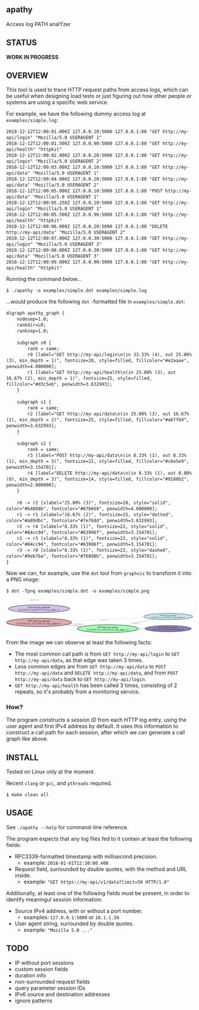 apathy
------

Access log PATH analYzer

STATUS
------

**WORK IN PROGRESS**

OVERVIEW
--------

This tool is used to trace HTTP request paths from access logs,
which can be useful when designing load tests or just figuring out
how other people or systems are using a specific web service.

For example, we have the following dummy access log at `examples/simple.log`:

    2018-12-12T12:00:01.000Z 127.0.0.10:5000 127.0.0.1:80 "GET http://my-api/login" "Mozilla/5.0 USERAGENT 1"
    2018-12-12T12:00:01.500Z 127.0.0.90:5000 127.0.0.1:80 "GET http://my-api/health" "httpkit"
    2018-12-12T12:00:02.000Z 127.0.0.20:5000 127.0.0.1:80 "GET http://my-api/login" "Mozilla/5.0 USERAGENT 2"
    2018-12-12T12:00:03.000Z 127.0.0.10:5000 127.0.0.1:80 "GET http://my-api/data" "Mozilla/5.0 USERAGENT 1"
    2018-12-12T12:00:04.000Z 127.0.0.20:5000 127.0.0.1:80 "GET http://my-api/data" "Mozilla/5.0 USERAGENT 2"
    2018-12-12T12:00:05.000Z 127.0.0.10:5000 127.0.0.1:80 "POST http://my-api/data" "Mozilla/5.0 USERAGENT 1"
    2018-12-12T12:00:05.250Z 127.0.0.10:5000 127.0.0.1:80 "GET http://my-api/login" "Mozilla/5.0 USERAGENT 1"
    2018-12-12T12:00:05.500Z 127.0.0.90:5000 127.0.0.1:80 "GET http://my-api/health" "httpkit"
    2018-12-12T12:00:06.000Z 127.0.0.20:5000 127.0.0.1:80 "DELETE http://my-api/data" "Mozilla/5.0 USERAGENT 2"
    2018-12-12T12:00:07.000Z 127.0.0.30:5000 127.0.0.1:80 "GET http://my-api/login" "Mozilla/5.0 USERAGENT 3"
    2018-12-12T12:00:08.000Z 127.0.0.30:5000 127.0.0.1:80 "GET http://my-api/data" "Mozilla/5.0 USERAGENT 3"
    2018-12-12T12:00:09.000Z 127.0.0.90:5000 127.0.0.1:80 "GET http://my-api/health" "httpkit"

Running the command below...

    $ ./apathy -o examples/simple.dot examples/simple.log

...would produce the following `dot` -formatted file in `examples/simple.dot`:

    digraph apathy_graph {
        nodesep=1.0;
        rankdir=LR;
        ranksep=1.0;
    
        subgraph s0 {
            rank = same;
            r0 [label="GET http://my-api/login\n(in 33.33% (4), out 25.00% (3), min_depth = 1)", fontsize=28, style=filled, fillcolor="#e2aaae", penwidth=4.000000];
            r1 [label="GET http://my-api/health\n(in 25.00% (3), out 16.67% (2), min_depth = 1)", fontsize=25, style=filled, fillcolor="#d3c5eb", penwidth=3.632993];
        }
    
        subgraph s1 {
            rank = same;
            r2 [label="GET http://my-api/data\n(in 25.00% (3), out 16.67% (2), min_depth = 2)", fontsize=25, style=filled, fillcolor="#a6ffb9", penwidth=3.632993];
        }
    
        subgraph s2 {
            rank = same;
            r3 [label="POST http://my-api/data\n(in 8.33% (1), out 8.33% (1), min_depth = 3)", fontsize=22, style=filled, fillcolor="#c6e5e9", penwidth=3.154701];
            r4 [label="DELETE http://my-api/data\n(in 8.33% (1), out 0.00% (0), min_depth = 3)", fontsize=14, style=filled, fillcolor="#9180b2", penwidth=2.000000];
        }
    
        r0 -> r2 [xlabel="25.00% (3)", fontsize=28, style="solid", color="#b4888b", fontcolor="#876668", penwidth=4.000000];
        r1 -> r1 [xlabel="16.67% (2)", fontsize=25, style="dotted", color="#a89dbc", fontcolor="#7e768d", penwidth=3.632993];
        r2 -> r4 [xlabel="8.33% (1)", fontsize=22, style="solid", color="#84cc94", fontcolor="#63996f", penwidth=3.154701];
        r2 -> r3 [xlabel="8.33% (1)", fontsize=22, style="solid", color="#84cc94", fontcolor="#63996f", penwidth=3.154701];
        r3 -> r0 [xlabel="8.33% (1)", fontsize=22, style="dashed", color="#9eb7ba", fontcolor="#76898b", penwidth=3.154701];
    }

Now we can, for example, use the `dot` tool from `graphviz`
to transform it into a PNG image:

    $ dot -Tpng examples/simple.dot -o examples/simple.png

![alt text](examples/simple.png)

From the image we can observe at least the following facts:

  * The most common call path is from `GET http://my-api/login` to
    `GET http://my-api/data`, as that edge was taken 3 times.
  * Less common edges are from `GET http://my-api/data` to 
    `POST http://my-api/data` and `DELETE http://my-api/data`,
    and from `POST http://my-api/data` back to `GET http://my-api/login`.
  * `GET http://my-api/health` has been called 3 times, consisting of 2
    repeats, so it's probably from a monitoring service.

### How?

The program constructs a *session ID* from each HTTP log entry,
using the user agent and first IPv4 address by default. It uses
this information to construct a call path for each session, after
which we can generate a call graph like above.


INSTALL
-------

Tested on Linux only at the moment.

Recent `clang` or `gcc`, and `pthreads` required.

    $ make clean all


USAGE
-----

See `./apathy --help` for command-line reference.

The program expects that any log files fed to it contain
at least the following fields:

  * RFC3339-formatted timestamp with millisecond precision.
    - example: `2018-01-01T12:30:00.400`
  * Request field, surrounded by double quotes, with the method and URL inside.
    - example: `"GET https://my-api/v1/data?limit=50 HTTP/1.0"`

Additionally, at least one of the following fields must be present,
in order to identify meaningul session information:

  * Source IPv4 address, with or without a port number.
    - examples: `127.0.0.1:5000` or `10.1.1.50`
  * User agent string, surrounded by double quotes.
    - example: `"Mozilla 5.0 ..."`


TODO
----

  * IP without port sessions
  * custom session fields
  * duration info
  * non-surrounded request fields
  * query parameter session IDs
  * IPv6 source and destination addresses
  * ignore patterns
